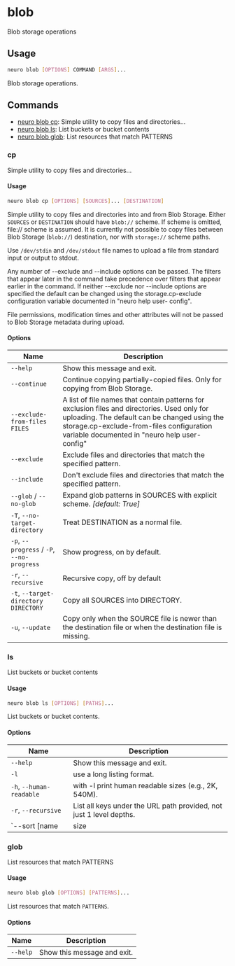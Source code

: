 # blob

Blob storage operations

## Usage

```bash
neuro blob [OPTIONS] COMMAND [ARGS]...
```

Blob storage operations.

## Commands

* [neuro blob cp](blob.md#cp): Simple utility to copy files and directories...
* [neuro blob ls](blob.md#ls): List buckets or bucket contents
* [neuro blob glob](blob.md#glob): List resources that match PATTERNS

### cp

Simple utility to copy files and directories...

#### Usage

```bash
neuro blob cp [OPTIONS] [SOURCES]... [DESTINATION]
```

Simple utility to copy files and directories into and from Blob Storage.
Either `SOURCES` or `DESTINATION` should have `blob://` scheme.
If scheme is
omitted, file:// scheme is assumed. It is currently not possible to
copy files
between Blob Storage (`blob://`) destination, nor with `storage://`
scheme
paths.

Use `/dev/stdin` and `/dev/stdout` file names to upload a file from
standard input
or output to stdout.

Any number of --exclude and --include
options can be passed.  The
filters that appear later in the command take
precedence over filters
that appear earlier in the command.  If neither
--exclude nor
--include options are specified the default can be changed using
the
storage.cp-exclude configuration variable documented in
"neuro help user-
config".

File permissions, modification times and other attributes will not
be passed to
Blob Storage metadata during upload.

#### Options

| Name                                       | Description                                                                                                                                                                                                                               |
| ------------------------------------------ | ----------------------------------------------------------------------------------------------------------------------------------------------------------------------------------------------------------------------------------------- |
| `--help`                                   | Show this message and exit.                                                                                                                                                                                                               |
| `--continue`                               | Continue copying partially-copied files. Only for copying from Blob Storage.                                                                                                                                                              |
| `--exclude-from-files FILES`               | A list of file names that contain patterns for exclusion files and directories. Used only for uploading. The default can be changed using the storage.cp-exclude-from-files configuration variable documented in "neuro help user-config" |
| `--exclude`                                | Exclude files and directories that match the specified pattern.                                                                                                                                                                           |
| `--include`                                | Don't exclude files and directories that match the specified pattern.                                                                                                                                                                     |
| `--glob` / `--no-glob`                     | Expand glob patterns in SOURCES with explicit scheme.  _[default: True]_                                                                                                                                                                  |
| `-T`, `--no-target-directory`              | Treat DESTINATION as a normal file.                                                                                                                                                                                                       |
| `-p`, `--progress` / `-P`, `--no-progress` | Show progress, on by default.                                                                                                                                                                                                             |
| `-r`, `--recursive`                        | Recursive copy, off by default                                                                                                                                                                                                            |
| `-t`, `--target-directory DIRECTORY`       | Copy all SOURCES into DIRECTORY.                                                                                                                                                                                                          |
| `-u`, `--update`                           | Copy only when the SOURCE file is newer than the destination file or when the destination file is missing.                                                                                                                                |

### ls

List buckets or bucket contents

#### Usage

```bash
neuro blob ls [OPTIONS] [PATHS]...
```

List buckets or bucket contents.

#### Options

| Name                      | Description                                                         |
| ------------------------- | ------------------------------------------------------------------- |
| `--help`                  | Show this message and exit.                                         |
| `-l`                      | use a long listing format.                                          |
| `-h`, `--human-readable`  | with -l print human readable sizes (e.g., 2K, 540M).                |
| `-r`, `--recursive`       | List all keys under the URL path provided, not just 1 level depths. |
| `--sort [name|size|time]` | sort by given field, default is name.                               |

### glob

List resources that match PATTERNS

#### Usage

```bash
neuro blob glob [OPTIONS] [PATTERNS]...
```

List resources that match `PATTERNS`.

#### Options

| Name     | Description                 |
| -------- | --------------------------- |
| `--help` | Show this message and exit. |
